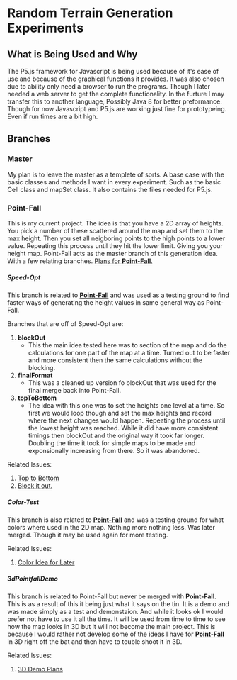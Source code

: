# Random Terrain Generation Experiments
## What is Being Used and Why
The P5.js framework for Javascript is being used because of it's ease of use and because
of the graphical functions it provides. It was also chosen due to ability only need a
browser to run the programs. Though I later needed a web server to get the complete
functionality. In the furture I may transfer this to another language, Possibly Java 8
for better preformance. Though for now Javascript and P5.js are working just fine for
prototypeing. Even if run times are a bit high.
## Branches
### Master
My plan is to leave the master as a templete of sorts. A base case with the basic classes
and methods I want in every experiment. Such as the basic Cell class and mapSet class. It
also contains the files needed for P5.js.
### Point-Fall
This is my current project. The idea is that you have a 2D array of heights. You pick a
number of these scattered around the map and set them to the max height. Then you set all
neigboring points to the high points to a lower value. Repeating this process until they
hit the lower limit. Giving you your height map. Point-Fall acts as the master branch of
this generation idea. With a few relating branches. [Plans for **Point-Fall**.](https://github.com/CEKlopfenstein/p5.js-Random-2D-Height-Map/issues/8)
##### Speed-Opt
This branch is related to [**Point-Fall**](#point-fall) and was used as a testing ground to find faster ways
of generating the height values in same general way as Point-Fall.

Branches that are off of Speed-Opt are:
1. **blockOut**
   - This the main idea tested here was to section of the map and do the calculations for one part of the map at a time. Turned out to be faster and more consistent then the same calculations without the blocking.
2. **finalFormat**
   - This was a cleaned up version fo blockOut that was used for the final merge back into Point-Fall.
3. **topToBottom**
   - The idea with this one was to set the heights one level at a time. So first we would loop though and set the max heights and record where the next changes would happen. Repeating the process until the lowest height was reached. While it did have more consistent timings then blockOut and the original way it took far longer. Doubling the time it took for simple maps to be made and exponsionally increasing from there. So it was abandoned.

Related Issues:
1. [Top to Bottom](https://github.com/CEKlopfenstein/p5.js-Random-2D-Height-Map/issues/3)
2. [Block it out.](https://github.com/CEKlopfenstein/p5.js-Random-2D-Height-Map/issues/2)

##### Color-Test
This branch is also related to [**Point-Fall**](#point-fall) and was a testing ground for what colors where
used in the 2D map. Nothing more nothing less. Was later merged. Though it may be used again for more testing.

Related Issues:
1. [Color Idea for Later](https://github.com/CEKlopfenstein/p5.js-Random-2D-Height-Map/issues/4)


##### 3dPointfallDemo
This branch is related to Point-Fall but never be merged with **Point-Fall**. This is as a
result of this it being just what it says on the tin. It is a demo and was made simply as a
test and demonstaion. And while it looks ok I would prefer not have to use it all the time.
It will be used from time to time to see how the map looks in 3D but it will not become the
 main project. This is because I would rather not develop some of the ideas I have for
 [**Point-Fall**](#point-fall) in 3D right off the bat and then have to touble shoot it in 3D.

 Related Issues:
 1. [3D Demo Plans](https://github.com/CEKlopfenstein/p5.js-Random-2D-Height-Map/issues/9)
